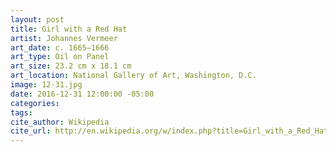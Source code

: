 ```yaml
---
layout: post
title: Girl with a Red Hat
artist: Johannes Vermeer
art_date: c. 1665–1666
art_type: Oil on Panel
art_size: 23.2 cm x 18.1 cm
art_location: National Gallery of Art, Washington, D.C.
image: 12-31.jpg
date: 2016-12-31 12:00:00 -05:00
categories:
tags:
cite_author: Wikipedia
cite_url: http://en.wikipedia.org/w/index.php?title=Girl_with_a_Red_Hat&oldid=600247083
---
```

